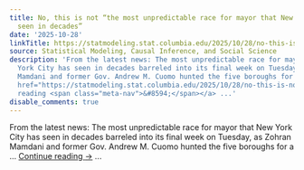 ```yaml
---
title: No, this is not “the most unpredictable race for mayor that New York City has
  seen in decades”
date: '2025-10-28'
linkTitle: https://statmodeling.stat.columbia.edu/2025/10/28/no-this-is-not-the-most-unpredictable-race-for-mayor-that-new-york-city-has-seen-in-decades/
source: Statistical Modeling, Causal Inference, and Social Science
description: 'From the latest news: The most unpredictable race for mayor that New
  York City has seen in decades barreled into its final week on Tuesday, as Zohran
  Mamdani and former Gov. Andrew M. Cuomo hunted the five boroughs for a &#8230; <a
  href="https://statmodeling.stat.columbia.edu/2025/10/28/no-this-is-not-the-most-unpredictable-race-for-mayor-that-new-york-city-has-seen-in-decades/">Continue
  reading <span class="meta-nav">&#8594;</span></a> ...'
disable_comments: true
---
```

From the latest news: The most unpredictable race for mayor that New York City has seen in decades barreled into its final week on Tuesday, as Zohran Mamdani and former Gov. Andrew M. Cuomo hunted the five boroughs for a &#8230; <a href="https://statmodeling.stat.columbia.edu/2025/10/28/no-this-is-not-the-most-unpredictable-race-for-mayor-that-new-york-city-has-seen-in-decades/">Continue reading <span class="meta-nav">&#8594;</span></a> ...